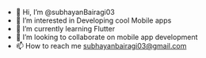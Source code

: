 - 👋 Hi, I’m @subhayanBairagi03
- 👀 I’m interested in Developing cool Mobile apps 
- 🌱 I’m currently learning Flutter
- 💞️ I’m looking to collaborate on mobile app development 
- 📫 How to reach me subhayanbairagi03@gmail.com

<!---
subhayanBairagi03/subhayanBairagi03 is a ✨ special ✨ repository because its `README.md` (this file) appears on your GitHub profile.
You can click the Preview link to take a look at your changes.
--->

